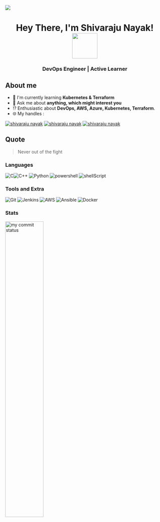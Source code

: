 
![](https://komarev.com/ghpvc/?username=Shivarajunayak&color=orange&style=flat-square)

<h1 align="center">Hey There, I'm Shivaraju Nayak!<img src="https://media.giphy.com/media/3ohhwMDyS6rv3sB8yI/giphy.gif" width="80px"/></h1>
<h3 align="center">DevOps Engineer | Active Learner</h3>


## About me
- :book: I'm currently learning **Kubernetes & Terraform**
- :speech_balloon: Ask me about **anything, which might interest you**
- :interrobang: Enthusiastic about **DevOps, AWS, Azure, Kubernetes, Terraform**.
- :globe_with_meridians: My handles : 

[![shivaraju nayak](https://img.shields.io/badge/LinkedIn-0077B5?style=for-the-badge&logo=linkedin&logoColor=white)](https://www.linkedin.com/in/shivaraju-nayak-ab9866a5/) [![shivaraju nayak](https://img.shields.io/badge/Instagram-E4405F?style=for-the-badge&logo=instagram&logoColor=white)](https://www.instagram.com/shivaraju_nayak462/) [![shivaraju nayak](https://img.shields.io/badge/-facebook-0077B5?style=for-the-badge&logo=facebook&logoColor=white)](https://www.facebook.com/shivaraju.acchu)

## Quote
> Never out of the fight

### Languages

![C](https://img.shields.io/badge/c-%2300599C.svg?style=for-the-badge&logo=c&logoColor=white)![C++](https://img.shields.io/badge/c++-%2300599C.svg?style=for-the-badge&logo=c%2B%2B&logoColor=white) ![Python](	https://img.shields.io/badge/Python-FFD43B?style=for-the-badge&logo=python&logoColor=darkgreen) ![powershell](https://img.shields.io/badge/powershell-00ADD8?style=for-the-badge&logo=powershell&logoColor=white) ![shellScript](https://img.shields.io/badge/shellscript-%23323330.svg?style=for-the-badge&logo=shellscript&logoColor=%23F7DF1E)

### Tools and Extra
![Git](https://img.shields.io/badge/git-%23323330.svg?style=for-the-badge&logo=git&logoColor=red) ![Jenkins](https://img.shields.io/badge/Jenkins-0077B5?style=for-the-badge&logo=Jenkins&logoColor=white) ![AWS](https://img.shields.io/badge/aws-%FFD43B.svg?style=for-the-badge&logo=aws&logoColor=white) ![Ansible](https://img.shields.io/badge/ansible-%23323330.svg?style=for-the-badge&logo=ansible&logoColor=%23F7DF1E) ![Docker](https://img.shields.io/badge/Docker-0077B5?style=for-the-badge&logo=Docker&logoColor=white)	


### Stats
<p align="left">
<img src="https://github-readme-streak-stats.herokuapp.com/?user=Shivarajunayak&theme=ads-juicy-fresh&hide_border=true" alt="my commit status" width="49%" /> 
</p>

